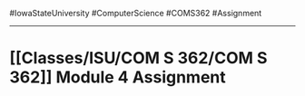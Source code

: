 #IowaStateUniversity
#ComputerScience 
#COMS362 
#Assignment


---

# [[Classes/ISU/COM S 362/COM S 362]] Module 4 Assignment